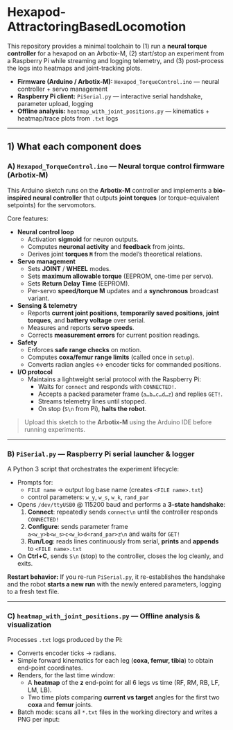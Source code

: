 # Hexapod-AttractoringBasedLocomotion

This repository provides a minimal toolchain to (1) run a **neural torque controller** for a hexapod on an Arbotix-M, (2) start/stop an experiment from a Raspberry Pi while streaming and logging telemetry, and (3) post-process the logs into heatmaps and joint-tracking plots.

- **Firmware (Arduino / Arbotix-M):** `Hexapod_TorqueControl.ino` — neural controller + servo management
- **Raspberry Pi client:** `PiSerial.py` — interactive serial handshake, parameter upload, logging
- **Offline analysis:** `heatmap_with_joint_positions.py` — kinematics + heatmap/trace plots from `.txt` logs

---

## 1) What each component does

### A) `Hexapod_TorqueControl.ino` — Neural torque control firmware (Arbotix-M)

This Arduino sketch runs on the **Arbotix-M** controller and implements a **bio-inspired neural controller** that outputs **joint torques** (or torque-equivalent setpoints) for the servomotors.

Core features:
- **Neural control loop**
  - Activation **sigmoid** for neuron outputs.
  - Computes **neuronal activity** and **feedback** from joints.
  - Derives joint **torques `M`** from the model’s theoretical relations.
- **Servo management**
  - Sets **JOINT** / **WHEEL** modes.
  - Sets **maximum allowable torque** (EEPROM, one-time per servo).
  - Sets **Return Delay Time** (EEPROM).
  - Per-servo **speed/torque M** updates and a **synchronous** broadcast variant.
- **Sensing & telemetry**
  - Reports **current joint positions**, **temporarily saved positions**, **joint torques**, and **battery voltage** over serial.
  - Measures and reports **servo speeds**.
  - Corrects **measurement errors** for current position readings.
- **Safety**
  - Enforces **safe range checks** on motion.
  - Computes **coxa/femur range limits** (called once in `setup`).
  - Converts radian angles ↔ encoder ticks for commanded positions.
- **I/O protocol**
  - Maintains a lightweight serial protocol with the Raspberry Pi:
    - Waits for `connect` and responds with `CONNECTED!`.
    - Accepts a packed parameter frame (`a…b…c…d…z`) and replies `GET!`.
    - Streams telemetry lines until stopped.
    - On stop (`S\n` from Pi), **halts the robot**.

> Upload this sketch to the **Arbotix-M** using the Arduino IDE before running experiments.

---

### B) `PiSerial.py` — Raspberry Pi serial launcher & logger

A Python 3 script that orchestrates the experiment lifecycle:

- Prompts for:
  - `FILE name` → output log base name (creates `<FILE name>.txt`)
  - control parameters: `w_y`, `w_s`, `w_k`, `rand_par`
- Opens `/dev/ttyUSB0` @ 115200 baud and performs a **3-state handshake**:
  1. **Connect**: repeatedly sends `connect\n` until the controller responds `CONNECTED!`
  2. **Configure**: sends parameter frame  
     `a<w_y>b<w_s>c<w_k>d<rand_par>z\n` and waits for `GET!`
  3. **Run/Log**: reads lines continuously from serial, **prints** and **appends** to `<FILE name>.txt`
- On **Ctrl+C**, sends `S\n` (stop) to the controller, closes the log cleanly, and exits.

**Restart behavior:** If you re-run `PiSerial.py`, it re-establishes the handshake and the robot **starts a new run** with the newly entered parameters, logging to a fresh text file.

---

### C) `heatmap_with_joint_positions.py` — Offline analysis & visualization

Processes `.txt` logs produced by the Pi:

- Converts encoder ticks → radians.
- Simple forward kinematics for each leg (**coxa, femur, tibia**) to obtain end-point coordinates.
- Renders, for the last time window:
  - A **heatmap** of the **z** end-point for all 6 legs vs time (RF, RM, RB, LF, LM, LB).
  - Two time plots comparing **current vs target** angles for the first two **coxa** and **femur** joints.
- Batch mode: scans all `*.txt` files in the working directory and writes a PNG per input:

